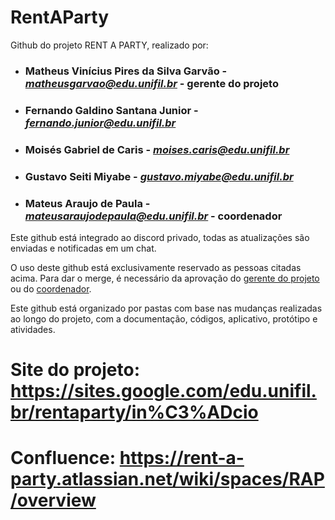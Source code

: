 # RentAParty

Github do projeto RENT A PARTY, realizado por:

- ### **Matheus Vinícius Pires da Silva Garvão** - *matheusgarvao@edu.unifil.br* - gerente do projeto
- ### **Fernando Galdino Santana Junior** - *fernando.junior@edu.unifil.br*
- ### **Moisés Gabriel de Caris** - *moises.caris@edu.unifil.br*
- ### **Gustavo Seiti Miyabe** - *gustavo.miyabe@edu.unifil.br*
- ### **Mateus Araujo de Paula** - *mateusaraujodepaula@edu.unifil.br* - coordenador

Este github está integrado ao discord privado, todas as atualizações são enviadas e notificadas em um chat.

O uso deste github está exclusivamente reservado as pessoas citadas acima.
Para dar o merge, é necessário da aprovação do <u>gerente do projeto</u> ou do <u>coordenador</u>.

Este github está organizado por pastas com base nas mudanças realizadas ao longo do projeto,
com a documentação, códigos, aplicativo, protótipo e atividades.

# **Site do projeto:** https://sites.google.com/edu.unifil.br/rentaparty/in%C3%ADcio

# **Confluence:** https://rent-a-party.atlassian.net/wiki/spaces/RAP/overview
